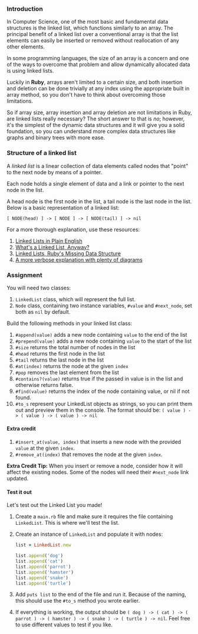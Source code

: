 ### Introduction

In Computer Science, one of the most basic and fundamental data structures is the
linked list, which functions similarly to an array. The principal benefit of a linked
list over a conventional array is that the list elements can easily be inserted or
removed without reallocation of any other elements.

In some programming languages, the size of an array is a concern and one of the ways
to overcome that problem and allow dynamically allocated data is using linked lists.

Luckily in **Ruby**, arrays aren't limited to a certain size, and both insertion and deletion can be done trivially at any index using the appropriate built in array method, so you don't have to think about overcoming those limitations.

So if array size, array insertion and array deletion are not limitations in Ruby, are linked lists really necessary?
The short answer to that is *no*; however, it's the simplest of the dynamic data
structures and it will give you a solid foundation, so you can understand more
complex data structures like graphs and binary trees with more ease.

### Structure of a linked list

A *linked list* is a linear collection of data elements called nodes that "point"
to the next node by means of a pointer.

Each node holds a single element of data and a link or pointer to the next node in the list.

A head node is the first node in the list, a tail node is the last node in the list. Below is a basic representation of a linked list:

`[ NODE(head) ] -> [ NODE ] -> [ NODE(tail) ] -> nil`

For a more thorough explanation, use these resources:

1. [Linked Lists in Plain English](https://www.youtube.com/watch?v=oiW79L8VYXk)
1. [What's a Linked List, Anyway?](https://dev.to/vaidehijoshi/whats-a-linked-list-anyway)
1. [Linked Lists, Ruby's Missing Data Structure](https://www.sitepoint.com/rubys-missing-data-structure/)
1. [A more verbose explanation with plenty of diagrams](https://web.archive.org/web/20200217010131/http://www.cs.cmu.edu/~adamchik/15-121/lectures/Linked%20Lists/linked%20lists.html)

### Assignment

<div class="lesson-content__panel" markdown="1">

You will need two classes:

1. `LinkedList` class, which will represent the full list.
1. `Node` class, containing two instance variables, `#value` and `#next_node`, set both as `nil` by default.

Build the following methods in your linked list class:

1. `#append(value)` adds a new node containing `value` to the end of the list
1. `#prepend(value)` adds a new node containing `value` to the start of the list
1. `#size` returns the total number of nodes in the list
1. `#head` returns the first node in the list
1. `#tail` returns the last node in the list
1. `#at(index)` returns the node at the given `index`
1. `#pop` removes the last element from the list
1. `#contains?(value)` returns true if the passed in value is in the list and otherwise returns false.
1. `#find(value)` returns the index of the node containing value, or nil if not found.
1. `#to_s` represent your LinkedList objects as strings, so you can print them out and preview them in the console.
    The format should be: `( value ) -> ( value ) -> ( value ) -> nil`

#### Extra credit

1. `#insert_at(value, index)` that inserts a new node with the provided `value` at the given `index`.
1. `#remove_at(index)` that removes the node at the given `index`.

**Extra Credit Tip:** When you insert or remove a node, consider how it will affect the existing nodes. Some of the nodes will need their `#next_node` link updated.

#### Test it out

Let's test out the Linked List you made!

1. Create a `main.rb` file and make sure it requires the file containing `LinkedList`. This is where we'll test the list.

1. Create an instance of `LinkedList` and populate it with nodes:

   ```ruby
   list = LinkedList.new

   list.append('dog')
   list.append('cat')
   list.append('parrot')
   list.append('hamster')
   list.append('snake')
   list.append('turtle')
   ```

1. Add `puts list` to the end of the file and run it. Because of the naming, this should use the `#to_s` method you wrote earlier.

1. If everything is working, the output should be `( dog ) -> ( cat ) -> ( parrot ) -> ( hamster ) -> ( snake ) -> ( turtle ) -> nil`. Feel free to use different values to test if you like.

</div>
